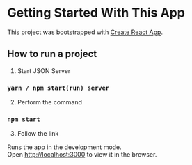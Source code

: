 #  Getting Started With This App

This project was bootstrapped with [Create React App](https://github.com/facebook/create-react-app).

## How to run a project

1. Start JSON Server

### `yarn / npm start(run) server`

2. Perform the command

### `npm start`

3. Follow the link

Runs the app in the development mode.\
Open [http://localhost:3000](http://localhost:3000) to view it in the browser.


